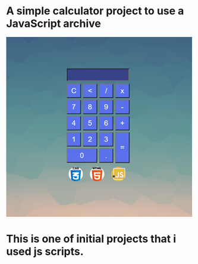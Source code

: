 # A simple calculator project to use a JavaScript archive

<img src="./img/Calc.PNG" alt="" width="500">


<h1>This is one of initial projects that i used js scripts.</h1>